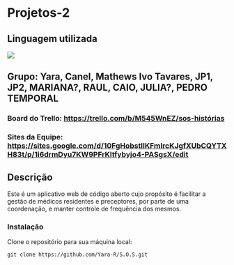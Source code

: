 # Projetos-2

## Linguagem utilizada
<img src="https://img.shields.io/badge/-D3D3D3?logo=c&logoColor=0000FF" />

## Grupo: Yara, Canel, Mathews Ivo Tavares, JP1, JP2, MARIANA?, RAUL, CAIO, JULIA?, PEDRO TEMPORAL
### Board do Trello: https://trello.com/b/M545WnEZ/sos-histórias
### Sites da Equipe: https://sites.google.com/d/10FgHobstlIKFmIrcKJgfXUbCQYTXH83t/p/1i6drmDyu7KW9PFrKltfybyjo4-PASgsX/edit

## Descrição
Este é um aplicativo web de código aberto cujo propósito é facilitar a gestão de médicos residentes e preceptores, por parte de uma coordenação, e manter controle de frequência dos mesmos.

### Instalação

Clone o repositório para sua máquina local:

```
git clone https://github.com/Yara-R/S.O.S.git
```



